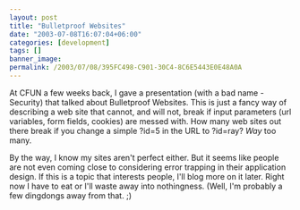 ```yaml
---
layout: post
title: "Bulletproof Websites"
date: "2003-07-08T16:07:04+06:00"
categories: [development]
tags: []
banner_image: 
permalink: /2003/07/08/395FC498-C901-30C4-8C6E5443E0E48A0A
---
```


At CFUN a few weeks back, I gave a presentation (with a bad name - Security) that talked about Bulletproof Websites. This is just a fancy way of describing a web site that cannot, and will not, break if input parameters (url variables, form fields, cookies) are messed with. How many web sites out there break if you change a simple ?id=5 in the URL to ?id=ray? <i>Way</i> too many.

By the way, I know my sites aren't perfect either. But it seems like people are not even coming close to considering error trapping in their application design. If this is a topic that interests people, I'll blog more on it later. Right now I have to eat or I'll waste away into nothingness. (Well, I'm probably a few dingdongs away from that. ;)